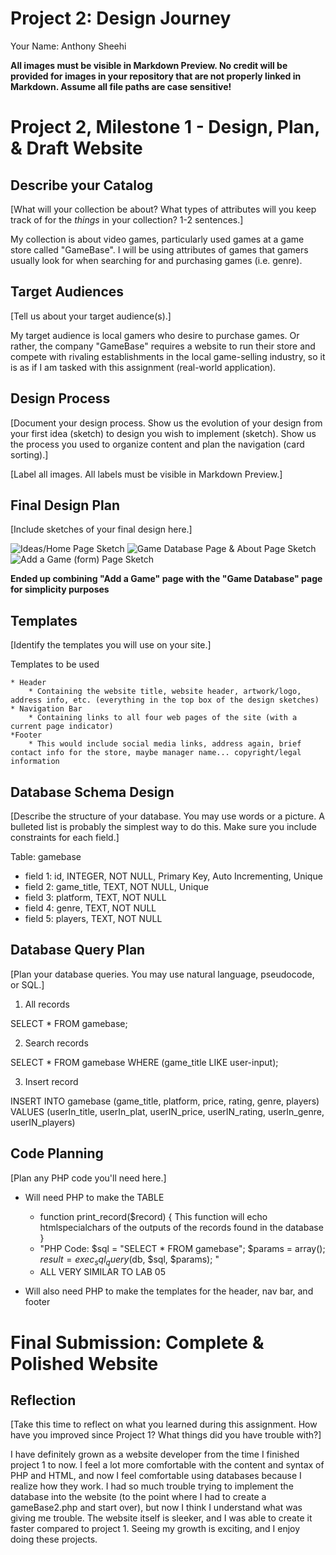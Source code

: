 # Project 2: Design Journey

Your Name: Anthony Sheehi

**All images must be visible in Markdown Preview. No credit will be provided for images in your repository that are not properly linked in Markdown. Assume all file paths are case sensitive!**

# Project 2, Milestone 1 - Design, Plan, & Draft Website

## Describe your Catalog

[What will your collection be about? What types of attributes will you keep track of for the *things* in your collection? 1-2 sentences.]

My collection is about video games, particularly used games at a game store called "GameBase". I will be using attributes of games that gamers usually look for when searching for and purchasing games (i.e. genre).


## Target Audiences

[Tell us about your target audience(s).]

My target audience is local gamers who desire to purchase games. Or rather, the company "GameBase" requires a website to run their store and compete with rivaling establishments in the local game-selling industry, so it is as if I am tasked with this assignment (real-world application).

## Design Process

[Document your design process. Show us the evolution of your design from your first idea (sketch) to design you wish to implement (sketch). Show us the process you used to organize content and plan the navigation (card sorting).]

[Label all images. All labels must be visible in Markdown Preview.]


## Final Design Plan

[Include sketches of your final design here.]

![Ideas/Home Page Sketch](sketch1.png)
![Game Database Page & About Page Sketch](sketch2.png)
![Add a Game (form) Page Sketch](sketch3.png)

**Ended up combining "Add a Game" page with the "Game Database" page for simplicity purposes**

## Templates

[Identify the templates you will use on your site.]

Templates to be used

    * Header
        * Containing the website title, website header, artwork/logo, address info, etc. (everything in the top box of the design sketches)
    * Navigation Bar
        * Containing links to all four web pages of the site (with a current page indicator)
    *Footer
        * This would include social media links, address again, brief contact info for the store, maybe manager name... copyright/legal information


## Database Schema Design

[Describe the structure of your database. You may use words or a picture. A bulleted list is probably the simplest way to do this. Make sure you include constraints for each field.]

Table: gamebase
* field 1: id, INTEGER, NOT NULL, Primary Key, Auto Incrementing, Unique
* field 2: game_title, TEXT, NOT NULL, Unique
* field 3: platform, TEXT, NOT NULL
* field 4: genre, TEXT, NOT NULL
* field 5: players, TEXT, NOT NULL

## Database Query Plan

[Plan your database queries. You may use natural language, pseudocode, or SQL.]

1. All records

SELECT * FROM gamebase;

2. Search records

SELECT * FROM gamebase WHERE (game_title LIKE user-input);

3. Insert record

INSERT INTO gamebase (game_title, platform, price, rating, genre, players)
VALUES (userIn_title, userIn_plat, userIN_price, userIN_rating, userIn_genre, userIN_players)

## Code Planning

[Plan any PHP code you'll need here.]

* Will need PHP to make the TABLE
    * function print_record($record) {
            This function will echo htmlspecialchars of the outputs of the records found in the database
        }
    *   "PHP Code:
            $sql = "SELECT * FROM gamebase";
            $params = array();
            $result = exec_sql_query($db, $sql, $params);
        "
    * ALL VERY SIMILAR TO LAB 05

* Will also need PHP to make the templates for the header, nav bar, and footer


# Final Submission: Complete & Polished Website

## Reflection

[Take this time to reflect on what you learned during this assignment. How have you improved since Project 1? What things did you have trouble with?]

I have definitely grown as a website developer from the time I finished project 1 to now. I feel a lot more comfortable with the content and syntax of PHP and HTML, and now I feel comfortable using databases because I realize how they work. I had so much trouble trying to implement the database into the website (to the point where I had to create a gameBase2.php and start over), but now I think I understand what was giving me trouble. The website itself is sleeker, and I was able to create it faster compared to project 1. Seeing my growth is exciting, and I enjoy doing these projects.
